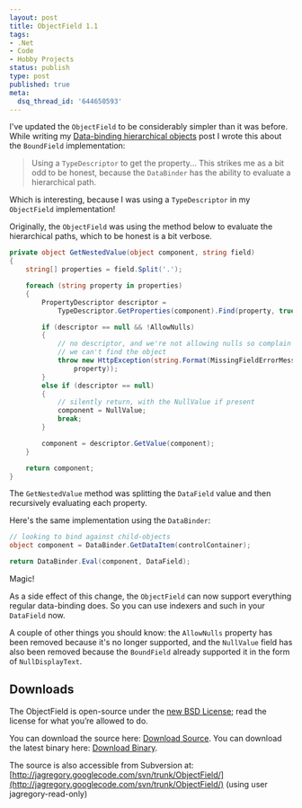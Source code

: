 ```yaml
---
layout: post
title: ObjectField 1.1
tags:
- .Net
- Code
- Hobby Projects
status: publish
type: post
published: true
meta:
  dsq_thread_id: '644650593'
---
```

I've updated the `ObjectField` to be considerably simpler than it was before. While writing my [Data-binding hierarchical objects](/writings/data-binding-hierarchical-objects/) post I wrote this about the `BoundField` implementation:

> Using a `TypeDescriptor` to get the property... This strikes me as a bit odd to be honest, because the `DataBinder` has the ability to evaluate a hierarchical path.

Which is interesting, because I was using a `TypeDescriptor` in my `ObjectField` implementation!

<!-- more -->

Originally, the `ObjectField` was using the method below to evaluate the hierarchical paths, which to be honest is a bit verbose.

``` csharp
private object GetNestedValue(object component, string field)
{
	string[] properties = field.Split('.');

	foreach (string property in properties)
	{
		PropertyDescriptor descriptor =
			TypeDescriptor.GetProperties(component).Find(property, true);

		if (descriptor == null && !AllowNulls)
		{
			// no descriptor, and we're not allowing nulls so complain that
			// we can't find the object
			throw new HttpException(string.Format(MissingFieldErrorMessage,
				property));
		}
		else if (descriptor == null)
		{
			// silently return, with the NullValue if present
			component = NullValue;
			break;
		}

		component = descriptor.GetValue(component);
	}

	return component;
}
```

The `GetNestedValue` method was splitting the `DataField` value and then recursively evaluating each property.

Here's the same implementation using the `DataBinder`:

``` csharp
// looking to bind against child-objects
object component = DataBinder.GetDataItem(controlContainer);

return DataBinder.Eval(component, DataField);
```

Magic!

As a side effect of this change, the `ObjectField` can now support everything regular data-binding does. So you can use indexers and such in your `DataField` now.

A couple of other things you should know: the `AllowNulls` property has been removed because it's no longer supported, and the `NullValue` field has also been removed because the `BoundField` already supported it in the form of `NullDisplayText`.

## Downloads

The ObjectField is open-source under the [new BSD License](http://en.wikipedia.org/wiki/BSD_licenses); read the license for what you’re allowed to do.

You can download the source here: [Download Source](http://jagregory.googlecode.com/files/ObjectField-1.1-source.zip).
You can download the latest binary here: [Download Binary](http://jagregory.googlecode.com/files/ObjectField-1.1.zip).

The source is also accessible from Subversion at: [http://jagregory.googlecode.com/svn/trunk/ObjectField/](http://jagregory.googlecode.com/svn/trunk/ObjectField/) (using user jagregory-read-only)
